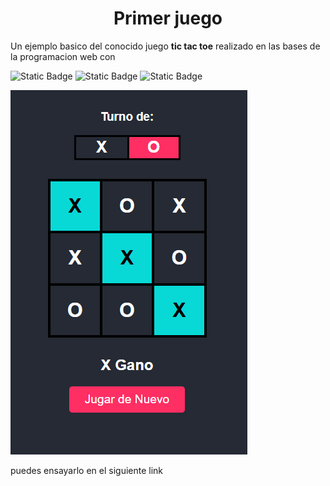 <h1 align="center"> Primer juego </h1>
Un ejemplo basico del conocido juego <b>tic tac toe</b> realizado en las bases de la programacion web con

![Static Badge](https://img.shields.io/badge/HTML-B82100)
![Static Badge](https://img.shields.io/badge/CSS-233cdc)
![Static Badge](https://img.shields.io/badge/JAVASCRIPT-eee81a)

![demo proyecto](img/demo.png)

puedes ensayarlo en el siguiente link
